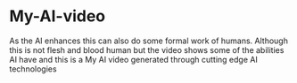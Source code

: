 # My-AI-video
As the AI enhances this can also do some formal work of humans. Although this is not flesh and blood human but the video shows some of the abilities AI have and this is a My AI video generated through cutting edge AI technologies 
